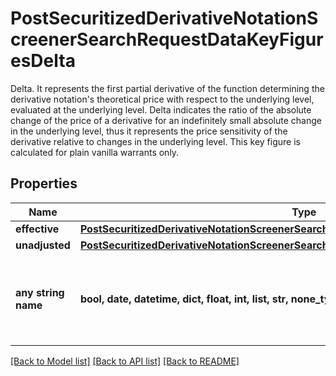 # PostSecuritizedDerivativeNotationScreenerSearchRequestDataKeyFiguresDelta

Delta. It represents the first partial derivative of the function determining the derivative notation's theoretical price with respect to the underlying level, evaluated at the underlying level. Delta indicates the ratio of the absolute change of the price of a derivative for an indefinitely small absolute change in the underlying level, thus it represents the price sensitivity of the derivative relative to changes in the underlying level. This key figure is calculated for plain vanilla warrants only.

## Properties
Name | Type | Description | Notes
------------ | ------------- | ------------- | -------------
**effective** | [**PostSecuritizedDerivativeNotationScreenerSearchRequestDataKeyFiguresDeltaEffective**](PostSecuritizedDerivativeNotationScreenerSearchRequestDataKeyFiguresDeltaEffective.md) |  | [optional] 
**unadjusted** | [**PostSecuritizedDerivativeNotationScreenerSearchRequestDataKeyFiguresDeltaUnadjusted**](PostSecuritizedDerivativeNotationScreenerSearchRequestDataKeyFiguresDeltaUnadjusted.md) |  | [optional] 
**any string name** | **bool, date, datetime, dict, float, int, list, str, none_type** | any string name can be used but the value must be the correct type | [optional]

[[Back to Model list]](../README.md#documentation-for-models) [[Back to API list]](../README.md#documentation-for-api-endpoints) [[Back to README]](../README.md)


